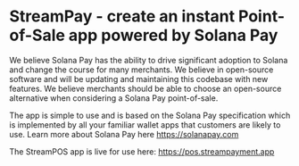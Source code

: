 # StreamPay - create an instant Point-of-Sale app powered by Solana Pay

We believe Solana Pay has the ability to drive significant adoption to Solana and change the course for many merchants. We believe in open-source software and will be updating and maintaining this codebase with new features. We believe merchants should be able to choose an open-source alternative when considering a Solana Pay point-of-sale.

The app is simple to use and is based on the Solana Pay specification which is implemented by all your familiar wallet apps that customers are likely to use. Learn more about Solana Pay here https://solanapay.com

The StreamPOS app is live for use here: https://pos.streampayment.app